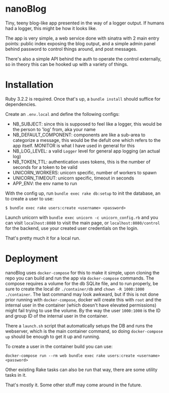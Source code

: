 # nanoBlog

Tiny, teeny blog-like app presented in the way of a logger output. If humans had a logger, this might
be how it looks like.

The app is very simple, a web service done with sinatra with 2 main entry points: public index exposing
the blog output, and a simple admin panel behind password to control things around, and post messages.

There's also a simple API behind the auth to operate the control externally, so in theory this can be
hooked up with a variety of things.

# Installation

Ruby 3.2.2 is required. Once that's up, a `bundle install` should suffice for dependencies.

Create an `.env.local` and define the following configs:

- NB_SUBJECT: since this is supposed to feel like a logger, this would be the person to 'log' from, aka your name
- NB_DEFAULT_COMPONENT: components are like a sub-area to categorize a message, this would be the defult one which refers to the app itself. MONITOR is what I have used in general for this
- NB_LOG_LEVEL: a valid `Logger` level for general app logging (an actual log)
- NB_TOKEN_TTL: authentication uses tokens, this is the number of seconds for a token to be valid
- UNICORN_WORKERS: unicorn specific, number of workers to spawn
- UNICORN_TIMEOUT: unicorn specific, timeout in seconds
- APP_ENV: the env name to run

With the config up, run `bundle exec rake db:setup` to init the database, an to create a user to use:

```
$ bundle exec rake users:create <username> <password>
```

Launch unicorn with `bundle exec unicorn -c unicorn_config.rb` and you can visit `localhost:8080` to visit the
main page, or `localhost:8080/control` for the backend, use your created user credentials on the login.

That's pretty much it for a local run.

# Deployment

nanoBlog uses `docker-compose` for this to make it simple, upon cloning the repo you can build and run the
app via `docker-compose` commands. The compose requires a volume for the db SQLite file, and to run properly,
be sure to create the local dir `./container/db` and `chown -R 1000:1000 ./container`. The last command may look
awkward, but if this is not done prior running with `docker-compose`, docker will create this with `root` and
the internal user in the container (which doesn't have elevated permissions) might fail trying to use the volume.
By the way the user `1000:1000` is the ID and group ID of the internal user in the container.

There a `launch.sh` script that automatically setups the DB and runs the webserver, which is the main container
command, so doing `docker-compose up` should be enough to get it up and running.

To create a user in the container build you can use:

```
docker-compose run --rm web bundle exec rake users:create <username> <password>
```

Other existing Rake tasks can also be run that way, there are some utility tasks in it.

That's mostly it. Some other stuff may come around in the future.

